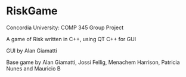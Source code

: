 # RiskGame
Concordia University: COMP 345 Group Project

 A game of Risk written in C++, using QT C++ for GUI

 GUI by Alan Giamatti
 
 Base game by Alan Giamatti, Jossi Fellig, Menachem Harrison, Patricia Nunes and Mauricio B
